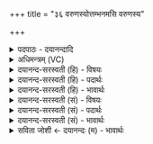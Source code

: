 +++
title = "३६ वरुणस्योत्तम्भनमसि वरुणस्य"

+++
<details><summary>पदपाठः - दयानन्दादि</summary>

वरु॑णस्य। उ॒त्तम्भ॑नम्। अ॒सि॒। वरु॑णस्य। स्क॒म्भ॒सर्ज॑नी॒ऽइति॑ स्कम्भ॒ऽसर्जनी॑। स्थः॒। वरु॑णस्य। ऋ॒त॒सद॒नीत्यृ॑तऽसद॑नी। अ॒सि॒। वरु॑णस्य। ऋ॒त॒सद॑न॒मित्यृ॑त॒ऽसद॑नम्। अ॒सि॒। वरु॑णस्य। ऋ॒त॒सद॑न॒मित्यृ॑त॒ऽसद॑नम्। आ। सी॒द॒। ३६।
</details>

<details><summary>अधिमन्त्रम् (VC)</summary>

- सूर्य्यो देवता
- वत्स ऋषिः
- विराड् ब्राह्मी बृहती
- मध्यमः
</details>

<details><summary>दयानन्द-सरस्वती (हि) - विषयः</summary>

फिर वे कैसे हैं, इस विषय का उपदेश अगले मन्त्र में किया है ॥
</details>

<details><summary>दयानन्द-सरस्वती (हि) - पदार्थः</summary>

पदार्थान्वयभाषाः -  हे जगदीश्वर ! जिससे आप (वरुणस्य) उत्तम जगत् के (उत्तम्भनम्) अच्छे प्रकार प्रतिबन्ध करनेवाले (असि) हैं। जो (वरुणस्य) वायु के (स्कम्भसर्जनी) आधाररूपी पदार्थों के उत्पन्न करने (वरुणस्य) सूर्य्य के (ऋतसदनी) जलों का गननागमन करनेवाली क्रिया (स्थः) हैं, उनको धारण किये हुए हैं। (वरुणस्य) उत्तम (ऋतसदनम्) पदार्थों का स्थान (असि) हैं। (वरुणस्य) उत्तम (ऋतसदनम्) सत्यरूपी बोधों के स्थान को (आसीद) अच्छे प्रकार प्राप्त कराते हैं। इससे आपका आश्रय हम लोग करते हैं ॥१॥३६॥ जो (वरुणस्य) जगत् का (उत्तम्भनम्) धारण करनेवाला (असि) है। जो (वरुणस्य) वायु के (स्कम्भसर्जनी) आधारों को उत्पन्न करने वा जो (वरुणस्य) सूर्य्य के (ऋतसदनी) जलों का गमनागमन करानेवाली क्रिया (स्थः) हैं, उनका धारण करने तथा जो (वरुणस्य) उत्तम (ऋतसदनम्) सत्य पदार्थों का स्थानरूप (असि) है, वह (वरुणस्य) उत्तम (ऋतसदनम्) पदार्थों के स्थान को (आसीद) अच्छे प्रकार प्राप्त और धारण करता है, उसका उपयोग क्यों न करना चाहिये ॥२॥३६॥
</details>

<details><summary>दयानन्द-सरस्वती (हि) - भावार्थः</summary>

भावार्थभाषाः -  इस मन्त्र में श्लेषालङ्कार है। कोई परमेश्वर के विना सब जगत् के रचने वा धारण, पालन और जानने को समर्थ नहीं हो सकता और कोई सूर्य्य के विना भूमि आदि जगत् के प्रकाश और धारण करने को भी समर्थ नहीं हो सकता। इससे सब मनुष्यों को ईश्वर की उपासना और सूर्य्य का उपयोग करना चाहिये ॥३६॥
</details>

<details><summary>दयानन्द-सरस्वती (सं) - विषयः</summary>

पुनस्तौ कीदृशावित्युपदिश्यते ॥
</details>

<details><summary>दयानन्द-सरस्वती (सं) - पदार्थः</summary>

पदार्थान्वयभाषाः -  हे जगदीश्वर ! यतस्त्वं वरुणस्योत्तम्भनमसि या वरुणस्य स्कम्भसर्जनी या च वरुणस्यर्त्तसदनी क्रिये स्थः स्तस्ते धारितवानसि। यद्वरुणस्यर्त्तसदनमस्ति तत्कृपया वरुणस्यर्त्तसदनमासीद समन्तात् प्रापयत्यतस्त्वां वयमाश्रयाम इत्येकः ॥१॥३६॥ यो वरुणस्योत्तम्भनं धरति, या वरुणस्य स्कम्भसर्जनी, या च वरुणस्यर्त्तसदनी क्रिये स्थः स्तो यस्तयोर्धारकोऽस्ति यद्वरुणस्यर्त्तसदनमस्ति, तद्यो वरुणस्यर्त्तसदनमासीद समन्तात् प्रापयति स कुतो नोपयोक्तव्यः ॥२॥३६॥
</details>

<details><summary>दयानन्द-सरस्वती (सं) - भावार्थः</summary>

भावार्थभाषाः -  अत्र श्लेषालङ्कारः। नहि कश्चित् परमेश्वरेण विना सर्वं जगद्रचितुं धर्त्तुं पालयितुं विज्ञातुं वा शक्नोति। न किल कश्चित् सूर्य्येण विना सर्वं भूम्यादि जगत् प्रकाशितुं धर्त्तुं वा शक्नोति, तस्मात् सर्वैर्मनुष्यैरीश्वरस्योपासनं सूर्य्यस्योपयोगो यथावत् कार्य्य इति ॥३६॥
</details>

<details><summary>सविता जोशी ← दयानन्दः (म) - भावार्थः</summary>

भावार्थभाषाः -  या मंत्रात श्लेषालंकार आहे. जगाची निर्मिती, धारण, पालन करणारा व जाणणारा परमेश्वराखेरीज कोणीही असू शकत नाही व भूमीला प्रकाश देऊन तिला धारण करणारा सूर्याखेरीज कोणी असू शकत नाही यासाठी सर्व माणसांनी ईश्वराची उपासना करावी. सूर्याचा यथायोग्य उपयोग करून घ्यावा.
</details>